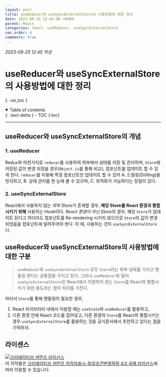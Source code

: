 ```yaml
---
layout: post
title: useReducer와 useSyncExternalStore의 사용방법에 대한 정리
date: 2023-09-25 12:45:00 +0900
parent: React
categories: react, useReducer, useSyncExternalStore
nav_order: 4
comments: true
---
```


*2023-09-25 12:45 작성*

# useReducer와 useSyncExternalStore의 사용방법에 대한 정리
{: .no_toc }

<details open markdown="block">
  <summary>
    Table of contents
  </summary>
  {: .text-delta }
- TOC
{:toc}
</details>

---

## useReducer와 useSyncExternalStore의 개념

### 1. useReducer
Redux와 마찬가지로 `reducer`를 사용하여 외부에서 상태를 저장 및 관리하며, `Store`에 저장된 값이 변경 되었을 경우(`Object.is`를 통해 비교), 컴포넌트를 업데이트 할 수 있게 한다.
`reducer`를 이용해 특정 컴포넌트만 업데이트 할 수 있어 A. 드릴링(Drilling)을 방지하고, B. 상태 관리를 한 눈에 볼 수 있으며, C. 최적화가 가능하다는 장점이 있다.

### 2. useSyncExternalStore
React에서 사용하지 않는 *외부 Store*가 존재할 경우, **해당 Store를 React 환경과 통합시키기 위해** 사용하는 Hook이다.
*React 환경이 아닌 Store*의 경우, 해당 `Store`가 업데이트 된다고 하더라도 컴포넌트를 Re-rendering 시키지 않으므로 `Store`의 값이 변경 되었음을 컴포넌트에 알려주어야 한다. 
이 때, 사용하는 것이 `useSyncExternalStore`다.

## useReducer와 useSyncExternalStore의 사용방법에 대한 구분

> `useReducer`와 `useSyncExternalStore` 모두 `Store`라는 외부 상태를 가지고 핸들링 한다는 공통점을 가지고 있다.
그러나 `useReducer`와 달리 `useSyncExternalStore`은 React에서 지원하지 않는 `Store`를 React와 통합시키기 위한 용도라는 점이 차이를 가진다.

따라서 `Store`를 통해 핸들링이 필요한 경우,
1. React 라이브러리 내에서 이용할 때는 `useState`와 `useReducer`를 활용하고,
2. 다른 환경 안에 React 코드를 집어넣고, 다른 환경의 `Store`를 React와 통합시키는 경우 `useSyncExternalStore`를 활용하는 것을 공식문서에서 추천하고 있다는 점을 기억하자.

## 라이센스

<a rel="license" href="http://creativecommons.org/licenses/by-sa/4.0/"><img alt="크리에이티브 커먼즈 라이선스" style="border-width:0" src="https://i.creativecommons.org/l/by-sa/4.0/88x31.png" /></a><br />이 저작물은 <a rel="license" href="http://creativecommons.org/licenses/by-sa/4.0/">크리에이티브 커먼즈 저작자표시-동일조건변경허락 4.0 국제 라이선스</a>에 따라 이용할 수 있습니다.

<script src="https://utteranc.es/client.js"
        repo="mauvpark/mauvpark.github.io" 
        issue-term="pathname"
        theme="github-light"
        label="comment"
        crossorigin="anonymous"
        async>
</script>
